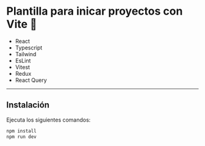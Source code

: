 # Plantilla para  inicar proyectos con Vite 🚀
 + React
 + Typescript
 + Tailwind
 + EsLint
 + Vitest
 + Redux
 + React Query
 
 ---
 
 ## Instalación
 
 Ejecuta los siguientes comandos:
 
 ```sh
 npm install
 npm run dev
